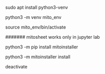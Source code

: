 sudo apt install python3-venv


python3 -m venv mito_env


source mito_env/bin/activate


####### mitosheet works only in jupyter lab

python3 -m pip install mitoinstaller

python3 -m mitoinstaller install



deactivate






